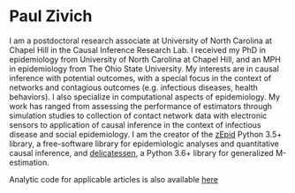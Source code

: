 # Paul Zivich

I am a postdoctoral research associate at University of North Carolina at Chapel Hill in the Causal Inference Research
Lab. I received my PhD in epidemiology from University of North Carolina at Chapel Hill, and an MPH in epidemiology
from The Ohio State University. My interests are in causal inference with potential outcomes, with a special focus in
the context of networks and contagious outcomes (e.g. infectious diseases, health behaviors). I also specialize in
computational aspects of epidemiology. My work has ranged from assessing the performance of estimators through
simulation studies to collection of contact network data with electronic sensors to application of causal inference
in the context of infectious disease and social epidemiology. I am the creator of the
[zEpid](https://github.com/pzivich/zEpid) Python 3.5+ library, a free-software library for epidemiologic analyses and
quantitative causal inference, and [delicatessen](https://github.com/pzivich/Delicatessen), a Python 3.6+ library for
generalized M-estimation.

Analytic code for applicable articles is also available [here](https://github.com/pzivich/publications-code)
